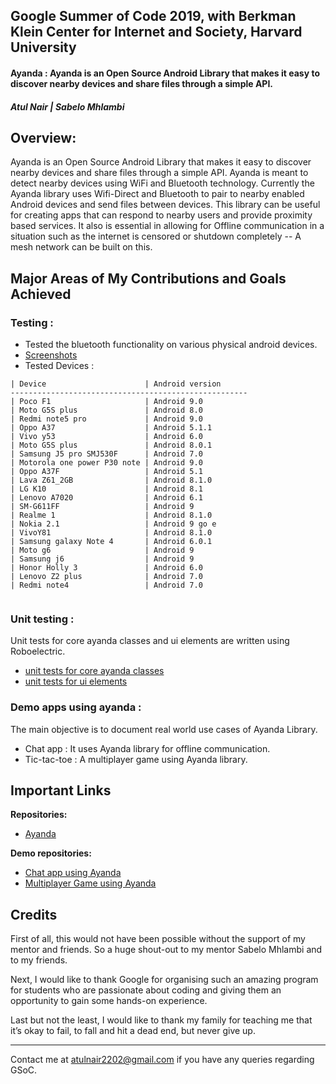 
##  Google Summer of Code 2019, with Berkman Klein Center for Internet and Society, Harvard University

#### Ayanda : Ayanda is an Open Source Android Library that makes it easy to discover nearby devices and share files through a simple API.
##### Atul Nair | Sabelo Mhlambi

## Overview:

Ayanda is an Open Source Android Library that makes it easy to discover nearby devices and share files through a simple API. Ayanda is meant to detect nearby devices using WiFi and Bluetooth technology. Currently the Ayanda library uses Wifi-Direct and Bluetooth to pair to nearby enabled Android devices and send files between devices. This library can be useful for creating apps that can respond to nearby users and provide proximity based services. It also is essential in allowing for Offline communication in a situation such as the internet is censored or shutdown completely -- A mesh network can be built on this.

## Major Areas of My Contributions and Goals Achieved

### Testing :

 - Tested the bluetooth functionality on various physical android devices.
 - [Screenshots](https://drive.google.com/drive/folders/0B7nXUQ68yx8Qfk1kQWNSSWQ0aXdHVHBCTzYyVHY2WW1abk9MUE5fekhVbjBYRDBTRE1ETk0?usp=sharing)
 - Tested Devices :
```
| Device                      | Android version   
-----------------------------------------------------    
| Poco F1                     | Android 9.0  
| Moto G5S plus               | Android 8.0  
| Redmi note5 pro             | Android 9.0  
| Oppo A37                    | Android 5.1.1  
| Vivo y53                    | Android 6.0  
| Moto G5S plus               | Android 8.0.1  
| Samsung J5 pro SMJ530F      | Android 7.0  
| Motorola one power P30 note | Android 9.0  
| Oppo A37F                   | Android 5.1  
| Lava Z61_2GB                | Android 8.1.0  
| LG K10                      | Android 8.1  
| Lenovo A7020                | Android 6.1  
| SM-G611FF                   | Android 9  
| Realme 1                    | Android 8.1.0  
| Nokia 2.1                   | Android 9 go e  
| VivoY81                     | Android 8.1.0  
| Samsung galaxy Note 4       | Android 6.0.1  
| Moto g6                     | Android 9  
| Samsung j6                  | Android 9  
| Honor Holly 3               | Android 6.0  
| Lenovo Z2 plus              | Android 7.0  
| Redmi note4                 | Android 7.0
 
```
### Unit testing :
Unit tests for core ayanda classes and ui elements are written using Roboelectric. 
 - [unit tests for core ayanda classes](https://github.com/sabzo/ayanda/pull/48)
 - [unit tests for ui elements](https://github.com/sabzo/ayanda/pull/46)

### Demo apps using ayanda :
   The main objective is to document real world use cases of Ayanda Library.
 - Chat app : It uses Ayanda library for offline communication.
 - Tic-tac-toe : A multiplayer game using Ayanda library.

## Important Links
**Repositories:**  

 - [Ayanda](https://github.com/sabzo/Ayanda)

**Demo repositories:** 

 - [Chat app using Ayanda](https://github.com/atulnair/Chat-app-using-ayanda)
 - [Multiplayer Game using Ayanda](https://github.com/atulnair/Tic-tac-toe-using-Ayanda)

## Credits

First of all, this would not have been possible without the support of my mentor and friends. So a huge shout-out to my mentor Sabelo Mhlambi and to my friends.

Next, I would like to thank Google for organising such an amazing program for students who are passionate about coding and giving them an opportunity to gain some hands-on experience.

Last but not the least, I would like to thank my family for teaching me that it’s okay to fail, to fall and hit a dead end, but never give up.
___
Contact me at [atulnair2202@gmail.com](mailto:atulnair2202@gmail.com) if you have any queries regarding GSoC.
